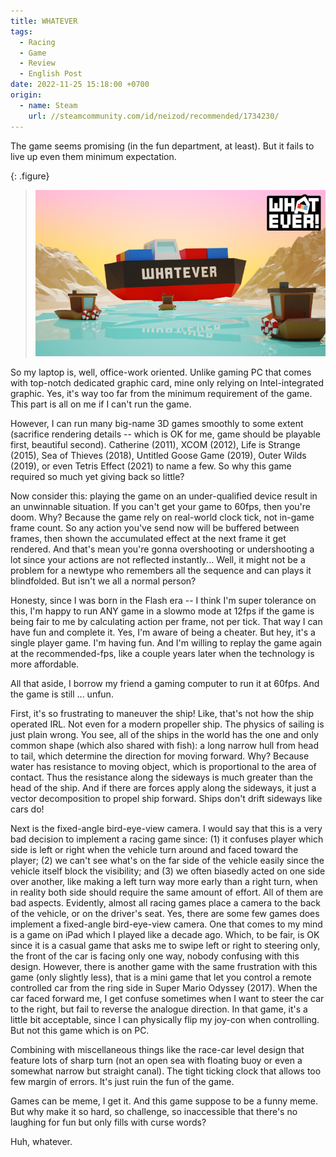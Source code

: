 ```yaml
---
title: WHATEVER
tags:
  - Racing
  - Game
  - Review
  - English Post
date: 2022-11-25 15:18:00 +0700
origin:
  - name: Steam
    url: //steamcommunity.com/id/neizod/recommended/1734230/
---
```


The game seems promising (in the fun department, at least). But it fails to live up even them minimum expectation.

{: .figure}
> ![](/images/game/cover/whatever.jpg)

So my laptop is, well, office-work oriented. Unlike gaming PC that comes with top-notch dedicated graphic card, mine only relying on Intel-integrated graphic. Yes, it's way too far from the minimum requirement of the game. This part is all on me if I can't run the game.

However, I can run many big-name 3D games smoothly to some extent (sacrifice rendering details -- which is OK for me, game should be playable first, beautiful second). Catherine (2011), XCOM (2012), Life is Strange (2015), Sea of Thieves (2018), Untitled Goose Game (2019), Outer Wilds (2019), or even Tetris Effect (2021) to name a few. So why this game required so much yet giving back so little?

Now consider this: playing the game on an under-qualified device result in an unwinnable situation. If you can't get your game to 60fps, then you're doom. Why? Because the game rely on real-world clock tick, not in-game frame count. So any action you've send now will be buffered between frames, then shown the accumulated effect at the next frame it get rendered. And that's mean you're gonna overshooting or undershooting a lot since your actions are not reflected instantly... Well, it might not be a problem for a newtype who remembers all the sequence and can plays it blindfolded. But isn't we all a normal person?

Honesty, since I was born in the Flash era -- I think I'm super tolerance on this, I'm happy to run ANY game in a slowmo mode at 12fps if the game is being fair to me by calculating action per frame, not per tick. That way I can have fun and complete it. Yes, I'm aware of being a cheater. But hey, it's a single player game. I'm having fun. And I'm willing to replay the game again at the recommended-fps, like a couple years later when the technology is more affordable.

All that aside, I borrow my friend a gaming computer to run it at 60fps. And the game is still ... unfun.

First, it's so frustrating to maneuver the ship! Like, that's not how the ship operated IRL. Not even for a modern propeller ship. The physics of sailing is just plain wrong. You see, all of the ships in the world has the one and only common shape (which also shared with fish): a long narrow hull from head to tail, which determine the direction for moving forward. Why? Because water has resistance to moving object, which is proportional to the area of contact. Thus the resistance along the sideways is much greater than the head of the ship. And if there are forces apply along the sideways, it just a vector decomposition to propel ship forward. Ships don't drift sideways like cars do!

Next is the fixed-angle bird-eye-view camera. I would say that this is a very bad decision to implement a racing game since: (1) it confuses player which side is left or right when the vehicle turn around and faced toward the player; (2) we can't see what's on the far side of the vehicle easily since the vehicle itself block the visibility; and (3) we often biasedly acted on one side over another, like making a left turn way more early than a right turn, when in reality both side should require the same amount of effort. All of them are bad aspects. Evidently, almost all racing games place a camera to the back of the vehicle, or on the driver's seat. Yes, there are some few games does implement a fixed-angle bird-eye-view camera. One that comes to my mind is a game on iPad which I played like a decade ago. Which, to be fair, is OK since it is a casual game that asks me to swipe left or right to steering only, the front of the car is facing only one way, nobody confusing with this design. However, there is another game with the same frustration with this game (only slightly less), that is a mini game that let you control a remote controlled car from the ring side in Super Mario Odyssey (2017). When the car faced forward me, I get confuse sometimes when I want to steer the car to the right, but fail to reverse the analogue direction. In that game, it's a little bit acceptable, since I can physically flip my joy-con when controlling. But not this game which is on PC.

Combining with miscellaneous things like the race-car level design that feature lots of sharp turn (not an open sea with floating buoy or even a somewhat narrow but straight canal). The tight ticking clock that allows too few margin of errors. It's just ruin the fun of the game.

Games can be meme, I get it. And this game suppose to be a funny meme. But why make it so hard, so challenge, so inaccessible that there's no laughing for fun but only fills with curse words?

Huh, whatever.
